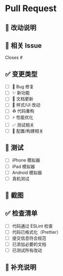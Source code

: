 # Pull Request

## 📝 改动说明

<!-- 描述你的改动内容 -->

## 🎯 相关 Issue

<!-- 如果有相关的 Issue，请关联 -->

Closes #

## ✅ 变更类型

<!-- 在相应的方框中打勾 [x] -->

- [ ] 🐛 Bug 修复
- [ ] ✨ 新功能
- [ ] 📝 文档更新
- [ ] 🎨 样式/UI 改动
- [ ] ♻️ 代码重构
- [ ] ⚡ 性能优化
- [ ] ✅ 测试相关
- [ ] 🔧 配置/构建相关

## 🧪 测试

<!-- 描述你如何测试的 -->

- [ ] iPhone 模拟器
- [ ] iPad 模拟器
- [ ] Android 模拟器
- [ ] 真机测试

## 📸 截图

<!-- 如果有 UI 改动，请附上截图 -->

## ✅ 检查清单

- [ ] 代码通过 ESLint 检查
- [ ] 代码已格式化（Prettier）
- [ ] 提交信息符合规范
- [ ] 已添加必要的文档
- [ ] 已测试所有改动

## 📌 补充说明

<!-- 其他需要说明的内容 -->
